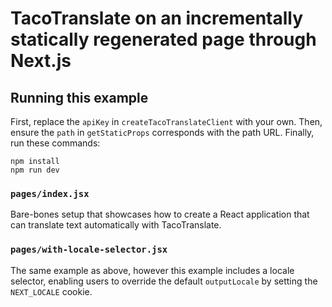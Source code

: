 # TacoTranslate on an incrementally statically regenerated page through Next.js

## Running this example

First, replace the `apiKey` in `createTacoTranslateClient` with your own. Then, ensure the `path` in `getStaticProps` corresponds with the path URL. Finally, run these commands:

```
npm install
npm run dev
```

### `pages/index.jsx`

Bare-bones setup that showcases how to create a React application that can translate text automatically with TacoTranslate.

### `pages/with-locale-selector.jsx`

The same example as above, however this example includes a locale selector, enabling users to override the default `outputLocale` by setting the `NEXT_LOCALE` cookie.

